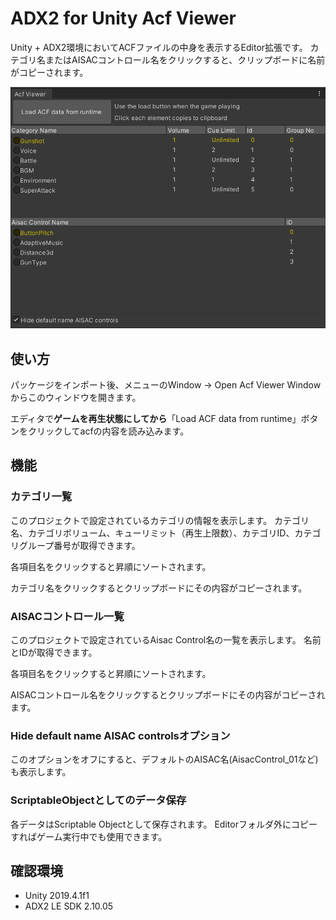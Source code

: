 # ADX2 for Unity Acf Viewer
Unity + ADX2環境においてACFファイルの中身を表示するEditor拡張です。
カテゴリ名またはAISACコントロール名をクリックすると、クリップボードに名前がコピーされます。

![ADX2AcfViewer](Images/ADX2AcfViewer.png)


## 使い方
パッケージをインポート後、メニューのWindow -> Open Acf Viewer Windowからこのウィンドウを開きます。

エディタで**ゲームを再生状態にしてから**「Load ACF data from runtime」ボタンをクリックしてacfの内容を読み込みます。

## 機能

### カテゴリ一覧
このプロジェクトで設定されているカテゴリの情報を表示します。
カテゴリ名、カテゴリボリューム、キューリミット（再生上限数）、カテゴリID、カテゴリグループ番号が取得できます。

各項目名をクリックすると昇順にソートされます。

カテゴリ名をクリックするとクリップボードにその内容がコピーされます。

### AISACコントロール一覧
このプロジェクトで設定されているAisac Control名の一覧を表示します。
名前とIDが取得できます。

各項目名をクリックすると昇順にソートされます。

AISACコントロール名をクリックするとクリップボードにその内容がコピーされます。

### Hide default name AISAC controlsオプション
このオプションをオフにすると、デフォルトのAISAC名(AisacControl_01など)も表示します。

### ScriptableObjectとしてのデータ保存
各データはScriptable Objectとして保存されます。
Editorフォルダ外にコピーすればゲーム実行中でも使用できます。

## 確認環境
* Unity 2019.4.1f1
* ADX2 LE SDK 2.10.05
